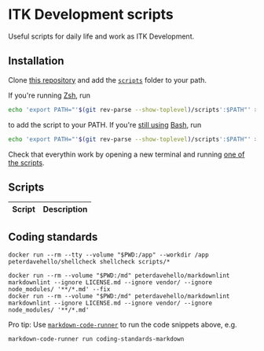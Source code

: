 # ITK Development scripts

Useful scripts for daily life and work as ITK Development.

## Installation

Clone [this repository](https://github.com/itk-dev/itk-scripts) and add the [`scripts`](scripts/) folder to your path.

If you're running [Zsh](https://www.zsh.org/), run

``` zsh
echo 'export PATH="'$(git rev-parse --show-toplevel)/scripts':$PATH"' >> ~/.zshrc
```

to add the script to your PATH. If you're [still
using](https://www.howtogeek.com/362409/what-is-zsh-and-why-should-you-use-it-instead-of-bash/)
[Bash](https://www.gnu.org/software/bash/), run

``` bash
echo 'export PATH="'$(git rev-parse --show-toplevel)/scripts':$PATH"' >> ~/.bashrc
```

Check that everythin work by opening a new terminal and running [one of the scripts](#scripts).

## Scripts

| Script        | Description                     |
|---------------|---------------------------------|

## Coding standards

``` shell name=coding-standards-shell
docker run --rm --tty --volume "$PWD:/app" --workdir /app peterdavehello/shellcheck shellcheck scripts/*
```

``` shell name=coding-standards-markdown
docker run --rm --volume "$PWD:/md" peterdavehello/markdownlint markdownlint --ignore LICENSE.md --ignore vendor/ --ignore node_modules/ '**/*.md' --fix
docker run --rm --volume "$PWD:/md" peterdavehello/markdownlint markdownlint --ignore LICENSE.md --ignore vendor/ --ignore node_modules/ '**/*.md'
```

Pro tip: Use
[`markdown-code-runner`](https://github.com/mikkelricky/markdown-code-runner?tab=readme-ov-file#markdown-code-runner) to
run the code snippets above, e.g.

``` shell
markdown-code-runner run coding-standards-markdown
```
